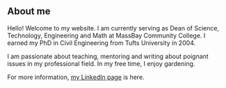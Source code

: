 ## About me

Hello! Welcome to my website. I am currently serving as Dean of Science, Technology, Engineering and Math at MassBay Community College. I earned my PhD in Civil Engineering from Tufts University in 2004.

I am passionate about teaching, mentoring and writing about poignant issues in my professional field.
In my free time, I enjoy gardening.

For more information, [my LinkedIn page](https://www.linkedin.com/in/chitra-javdekar-deshpande-097781b/) is here.


